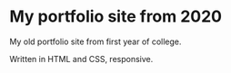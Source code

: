 # My portfolio site from 2020
My old portfolio site from first year of college.

Written in HTML and CSS, responsive.
